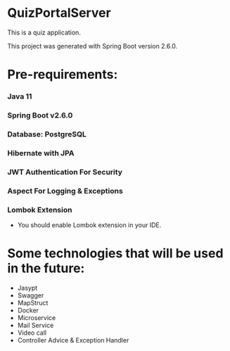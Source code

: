 # QuizPortalServer

This is a quiz application.

This project was generated with Spring Boot version 2.6.0.

# Pre-requirements:

### Java 11
### Spring Boot v2.6.0
### Database: PostgreSQL
### Hibernate with JPA
### JWT Authentication For Security
### Aspect For Logging & Exceptions
### Lombok Extension

- You should enable Lombok extension in your IDE.

# Some technologies that will be used in the future:
- Jasypt
- Swagger
- MapStruct
- Docker
- Microservice
- Mail Service
- Video call
- Controller Advice & Exception Handler
